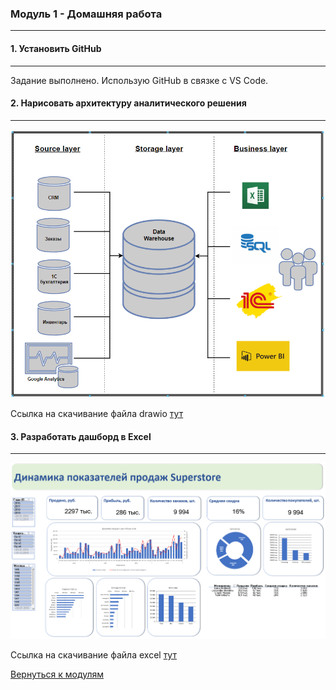 ### **Модуль 1 - Домашняя работа**
--------------------------------------------
#### **1. Установить GitHub**
--------------------------------------------
Задание выполнено. Использую GitHub в связке с VS Code.


#### **2. Нарисовать архитектуру аналитического решения**
--------------------------------------------
![alt-текст](https://github.com/Arktikaaa/Datalearn/blob/main/de101/module01/%D0%90%D0%90P_.PNG "Архитектура аналитического решения")

Ссылка на скачивание файла drawio [тут](https://github.com/Arktikaaa/Datalearn/blob/main/de101/module01/DE%201.7.drawio)


#### **3. Разработать дашборд в Excel**
--------------------------------------------
![alt-текст](https://github.com/Arktikaaa/Datalearn/blob/main/de101/module01/%D0%94%D0%B0%D1%88%D0%B1%D0%BE%D1%80%D0%B4_Excel.PNG "Дашборд")

Сcылка на скачивание файла excel [тут](https://github.com/Arktikaaa/Datalearn/blob/main/de101/module01/Sample%20-%20Superstore1.xlsx)





[Вернуться к модулям](https://github.com/Arktikaaa/Datalearn/tree/main/de101)
